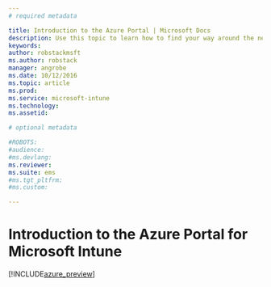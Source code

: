 ```yaml
---
# required metadata

title: Introduction to the Azure Portal | Microsoft Docs
description: Use this topic to learn how to find your way around the new portal for Microsoft Intune
keywords:
author: robstackmsftms.author: robstack
manager: angrobe
ms.date: 10/12/2016
ms.topic: article
ms.prod:
ms.service: microsoft-intune
ms.technology:
ms.assetid: 

# optional metadata

#ROBOTS:
#audience:
#ms.devlang:
ms.reviewer: 
ms.suite: ems
#ms.tgt_pltfrm:
#ms.custom:

---
```


# Introduction to the Azure Portal for Microsoft Intune


[!INCLUDE[azure_preview](../includes/azure_preview.md.md)]